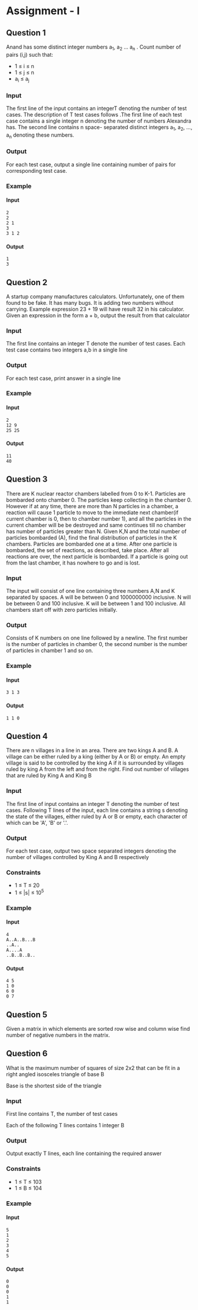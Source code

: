 # Assignment - I


## Question 1

Anand has some distinct integer numbers a<sub>1</sub>, a<sub>2</sub> ... a<sub>n</sub> . Count number of pairs (i,j) such that:

* 1 &le; i &le; n
* 1 &le; j &le; n
* a<sub>i</sub> &le; a<sub>j</sub>

### Input

The first line of the input contains an integerT denoting the number of test cases. The
description of T test cases follows .The first line of each test case contains a single
integer n denoting the number of numbers Alexandra has. The second line contains n space-
separated distinct integers a<sub>1</sub>, a<sub>2</sub>, ..., a<sub>n</sub> denoting these numbers.

### Output

For each test case, output a single line containing number of pairs for corresponding test case.

### Example

#### Input

```
2
2
2 1
3
3 1 2
```

#### Output

```
1
3
```

## Question 2

A startup company manufactures calculators. Unfortunately, one of them found to be fake. It has
many bugs. It is adding two numbers without carrying. Example expression 23 + 19 will have result
32 in his calculator. Given an expression in the form a + b, output the result from that calculator

### Input

The first line contains an integer T denote the number of test cases. Each test case contains two integers
a,b in a single line

### Output

For each test case, print answer in a single line

### Example

#### Input

```
2
12 9
25 25
```

#### Output

```
11
40
```

## Question 3

There are K nuclear reactor chambers labelled from 0 to K-1. Particles are bombarded onto
chamber 0. The particles keep collecting in the chamber 0. However if at any time, there are
more than N particles in a chamber, a reaction will cause 1 particle to move to the immediate
next chamber(if current chamber is 0, then to chamber number 1), and all the particles in the
current chamber will be be destroyed and same continues till no chamber has number of
particles greater than N. Given K,N and the total number of particles bombarded (A), find the final
distribution of particles in the K chambers. Particles are bombarded one at a time. After one
particle is bombarded, the set of reactions, as described, take place. After all reactions are over,
the next particle is bombarded. If a particle is going out from the last chamber, it has nowhere to
go and is lost.

### Input

The input will consist of one line containing three numbers A,N and K separated by spaces. A will
be between 0 and 1000000000 inclusive. N will be between 0 and 100 inclusive. K will be
between 1 and 100 inclusive. All chambers start off with zero particles initially.

### Output

Consists of K numbers on one line followed by a newline. The first number is the number of
particles in chamber 0, the second number is the number of particles in chamber 1 and so on.

### Example

#### Input

`3 1 3`

#### Output

`1 1 0`

## Question 4

There are n villages in a line in an area. There are two kings A and B. A village can be either ruled
by a king (either by A or B) or empty. An empty village is said to be controlled by the king A if it is
surrounded by villages ruled by king A from the left and from the right. Find out number of villages that
are ruled by King A and King B

### Input

The first line of input contains an integer T denoting the number of test cases.
Following T lines of the input, each line contains a string s denoting the state of the
villages, either ruled by A or B or empty, each character of which can be 'A', 'B' or '.'.

### Output

For each test case, output two space separated integers denoting the number of villages
controlled by King A and B respectively

### Constraints

* 1 &le; T &le; 20
* 1 &le; |s| &le; 10<sup>5</sup>

### Example

#### Input

```
4
A..A..B...B
..A..
A....A
..B..B..B..
```

#### Output

```
4 5
1 0
6 0
0 7
```

## Question 5

Given a matrix in which elements are sorted row wise and column wise find number of negative
numbers in the matrix.

## Question 6

What is the maximum number of squares of size 2x2 that can be fit in a right angled isosceles triangle
of base B

Base is the shortest side of the triangle

### Input

First line contains T, the number of test cases

Each of the following T lines contains 1 integer B

### Output

Output exactly T lines, each line containing the required answer

### Constraints

* 1 &le; T &le; 103
* 1 &le; B &le; 104

### Example

#### Input

```
5
1
2
3
4
5
```

#### Output

```
0
0
0
1
1
```

